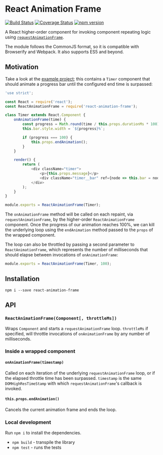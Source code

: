 # React Animation Frame

[![Build Status](https://travis-ci.org/jamesseanwright/react-animation-frame.svg?branch=master)](https://travis-ci.org/jamesseanwright/react-animation-frame) [![Coverage Status](https://coveralls.io/repos/github/jamesseanwright/react-animation-frame/badge.svg?branch=master)](https://coveralls.io/github/jamesseanwright/react-animation-frame?branch=master)
[![npm version](https://badge.fury.io/js/react-animation-frame.svg)](https://www.npmjs.com/package/react-animation-frame)


A React higher-order component for invoking component repeating logic using [`requestAnimationFrame`](https://developer.mozilla.org/en-US/docs/Web/API/window/requestAnimationFrame).

The module follows the CommonJS format, so it is compatible with Browserify and Webpack. It also supports ES5 and beyond.

## Motivation

Take a look at the [example project](https://github.com/jamesseanwright/react-animation-frame-example); this contains a `Timer` component that should animate a progress bar until the configured end time is surpassed:

```js
'use strict';

const React = require('react');
const ReactAnimationFrame = require('react-animation-frame');

class Timer extends React.Component {
	onAnimationFrame(time) {
		const progress = Math.round(time / this.props.durationMs * 100);
		this.bar.style.width = `${progress}%`;

		if (progress === 100) {
			this.props.endAnimation();
		}
	}

	render() {
		return (
			<div className="timer">
				<p>{this.props.message}</p>
				<div className="timer__bar" ref={node => this.bar = node}></div>
			</div>
		);
	}
}

module.exports = ReactAnimationFrame(Timer);
```

The `onAnimationFrame` method will be called on each repaint, via `requestAnimationFrame`, by the higher-order `ReactAnimationFrame` component. Once the progress of our animation reaches 100%, we can kill the underlying loop using the `endAnimation` method passed to the `props` of the wrapped component.

The loop can also be throttled by passing a second parameter to `ReactAnimationFrame`, which represents the number of milliseconds that should elapse between invocations of `onAnimationFrame`:

```js
module.exports = ReactAnimationFrame(Timer, 100);
```

## Installation

`npm i --save react-animation-frame`


## API

### `ReactAnimationFrame(Component[, throttleMs])`

Wraps `Component` and starts a `requestAnimationFrame` loop. `throttleMs` if specified, will throttle invocations of `onAnimationFrame` by any number of milliseconds.


### Inside a wrapped component

#### `onAnimationFrame(timestamp)`

Called on each iteration of the underlying `requestAnimationFrame` loop, or if the elapsed throttle time has been surpassed. `timestamp` is the same `DOMHighResTimeStamp` with which `requestAnimationFrame`'s callback is invoked.


#### `this.props.endAnimation()`

Cancels the current animation frame and ends the loop.


### Local development

Run `npm i` to install the dependencies.

* `npm build` - transpile the library
* `npm test` - runs the tests